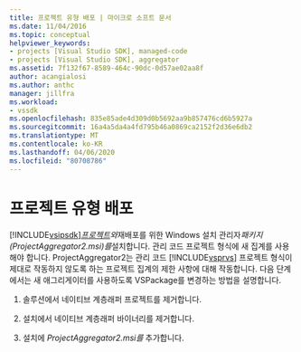 ```yaml
---
title: 프로젝트 유형 배포 | 마이크로 소프트 문서
ms.date: 11/04/2016
ms.topic: conceptual
helpviewer_keywords:
- projects [Visual Studio SDK], managed-code
- projects [Visual Studio SDK], aggregator
ms.assetid: 7f132f67-8589-464c-90dc-0d57ae02aa8f
author: acangialosi
ms.author: anthc
manager: jillfra
ms.workload:
- vssdk
ms.openlocfilehash: 835e85ade4d309d0b5692aa9b857476cd6b5927a
ms.sourcegitcommit: 16a4a5da4a4fd795b46a0869ca2152f2d36e6db2
ms.translationtype: MT
ms.contentlocale: ko-KR
ms.lasthandoff: 04/06/2020
ms.locfileid: "80708786"
---
```

# <a name="deploy-project-types"></a>프로젝트 유형 배포
[!INCLUDE[vsipsdk](../../extensibility/includes/vsipsdk_md.md)]*[프로젝트](ProjectAggregator2.dll)와*재배포를 위한 Windows 설치 관리자*패키지(ProjectAggregator2.msi)를*설치합니다. 관리 코드 프로젝트 형식에 새 집계를 사용해야 합니다. ProjectAggregator2는 관리 코드 [!INCLUDE[vsprvs](../../code-quality/includes/vsprvs_md.md)] 프로젝트 형식이 제대로 작동하지 않도록 하는 프로젝트 집계의 제한 사항에 대해 작동합니다. 다음 단계에서는 새 애그리게이터를 사용하도록 VSPackage를 변경하는 방법을 설명합니다.

1. 솔루션에서 네이티브 계층래퍼 프로젝트를 제거합니다.

2. 설치에서 네이티브 계층래퍼 바이너리를 제거합니다.

3. 설치에 *ProjectAggregator2.msi를* 추가합니다.
